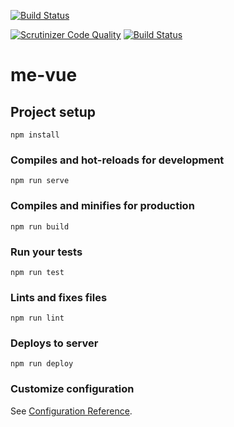 [![Build Status](https://travis-ci.com/nile16/js_ramverk_vue.svg?branch=master)](https://travis-ci.com/nile16/js_ramverk_vue)

[![Scrutinizer Code Quality](https://scrutinizer-ci.com/g/nile16/js_ramverk_vue/badges/quality-score.png?b=master)](https://scrutinizer-ci.com/g/nile16/js_ramverk_vue/?branch=master)
[![Build Status](https://scrutinizer-ci.com/g/nile16/js_ramverk_vue/badges/build.png?b=master)](https://scrutinizer-ci.com/g/nile16/js_ramverk_vue/build-status/master)

# me-vue

## Project setup
```
npm install
```

### Compiles and hot-reloads for development
```
npm run serve
```

### Compiles and minifies for production
```
npm run build
```

### Run your tests
```
npm run test
```

### Lints and fixes files
```
npm run lint
```

### Deploys to server
```
npm run deploy
```

### Customize configuration
See [Configuration Reference](https://cli.vuejs.org/config/).
